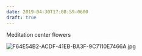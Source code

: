 ```yaml
---
date: 2019-04-30T17:08:59-0600
draft: true
---
```




Meditation center flowers

![F64E54B2-ACDF-41EB-BA3F-9C7110E7466A.jpg](http://ianwhitney.micro.blog/uploads/2019/88aaf1da71.jpg)



